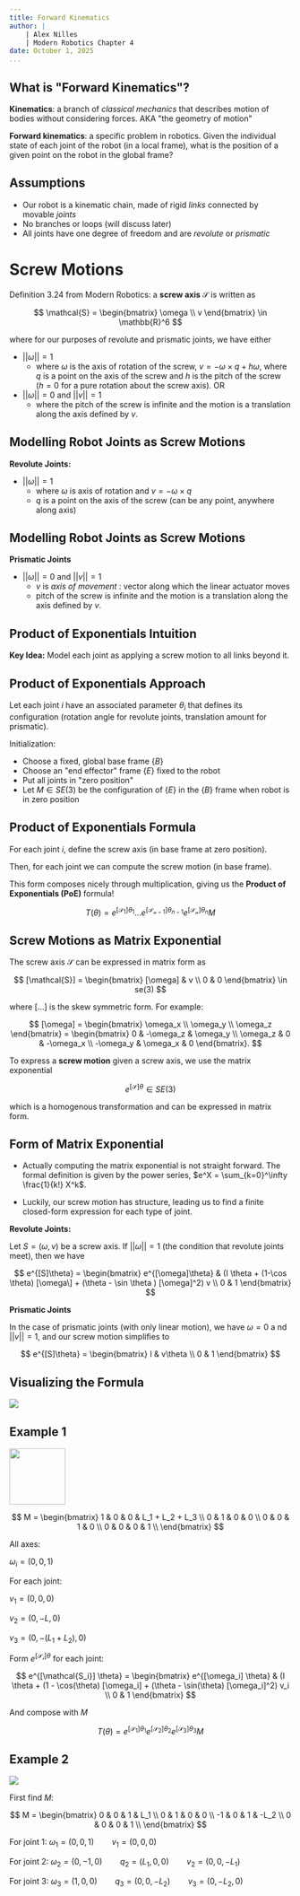 ```yaml
---
title: Forward Kinematics
author: |
    | Alex Nilles
    | Modern Robotics Chapter 4
date: October 1, 2025
...
```



## What is "Forward Kinematics"?


**Kinematics**: a branch of *classical mechanics* that describes motion of
bodies without considering forces. AKA "the geometry of motion"


**Forward kinematics**: a specific problem in robotics. Given the individual state of each
joint of the robot (in a local frame), what is the position of a
given point on the robot in the global frame?


## Assumptions

- Our robot is a kinematic chain, made of rigid *links* connected by movable *joints*
- No branches or loops (will discuss later)
- All joints have one degree of freedom and are *revolute* or *prismatic*

# Screw Motions


Definition 3.24 from Modern Robotics:  a **screw axis** $\mathcal{S}$ is written as

$$
\mathcal{S} = \begin{bmatrix} \omega \\ v \end{bmatrix} \in \mathbb{R}^6
$$

where for our purposes of revolute and prismatic joints, we have either


- $\lvert \lvert \omega \rvert \rvert = 1$
   - where $\omega$ is the axis of rotation of the screw, $v = -\omega \times q + h\omega$, where $q$ is a point on
       the axis of the screw and $h$ is the pitch of the screw ($h=0$ for a pure
       rotation about the screw axis). OR
- $\lvert \lvert \omega \rvert \rvert = 0$ and $\lvert \lvert v \rvert \rvert = 1$
   -  where the pitch of the screw is infinite and the motion is a translation along the axis defined by $v$.


## Modelling Robot Joints as Screw Motions

**Revolute Joints:**

- $\lvert \lvert \omega \rvert \rvert = 1$
   - where $\omega$ is axis of rotation and $v = -\omega \times q$
   - $q$ is a point on the axis of the screw (can be any point, anywhere along axis)

## Modelling Robot Joints as Screw Motions

**Prismatic Joints**

- $\lvert \lvert \omega \rvert \rvert = 0$ and $\lvert \lvert v \rvert \rvert = 1$
   - $v$ is *axis of movement* : vector along which the linear actuator moves
   - pitch of the screw is infinite and the motion is a translation along the axis defined by $v$.

## Product of Exponentials Intuition


**Key Idea:** Model each joint as applying a screw motion to all links beyond
it.


## Product of Exponentials Approach


Let each joint $i$ have an associated parameter $\theta_i$ that defines its
configuration (rotation angle for revolute joints, translation amount for
prismatic).


Initialization:

- Choose a fixed, global base frame $\{B\}$
- Choose an "end effector" frame $\{E\}$ fixed to the robot
- Put all joints in "zero position"
- Let $M \in SE(3)$ be the configuration of $\{E\}$ in the $\{B\}$ frame when
robot is in zero position

## Product of Exponentials Formula

For each joint $i$, define the screw axis (in base frame at zero position).


Then, for each joint we can compute the screw motion (in base frame).


This form composes nicely through multiplication, giving us the **Product of
Exponentials (PoE)** formula!

$$
T(\theta) = e^{[\mathcal{S_1}]\theta_1} \ldots
e^{[\mathcal{S_{n-1}}]\theta_{n-1}} e^{[\mathcal{S_{n}}]\theta_{n}} M
$$

## Screw Motions as Matrix Exponential

The screw axis $\mathcal{S}$ can be expressed in matrix form as

$$
[\mathcal{S}] = \begin{bmatrix}
[\omega] & v \\
0 & 0
\end{bmatrix} \in se(3)
$$

where $[ \ldots ]$ is the skew symmetric form. For example:

$$
[\omega] =
\begin{bmatrix}
\omega_x \\
\omega_y \\
\omega_z
\end{bmatrix} =
\begin{bmatrix}
0 & -\omega_z & \omega_y \\
\omega_z & 0 &  -\omega_x \\
-\omega_y & \omega_x & 0
\end{bmatrix}.
$$


To express a **screw motion** given a screw axis, we use the matrix exponential

$$
e^{\left[\mathcal{S}\right] \theta} \in SE(3)
$$

which is a homogenous transformation and can be expressed in matrix form.


## Form of Matrix Exponential

- Actually computing the matrix exponential is not straight forward. The formal definition is given by the power series, $e^X = \sum_{k=0}^\infty
\frac{1}{k!} X^k$.

- Luckily, our screw motion has structure, leading us to find a finite
closed-form expression for each type of joint.

**Revolute Joints:**

Let $S = (\omega, v)$ be a screw axis. If $||\omega|| = 1$ (the condition that
revolute joints meet), then we have

$$
e^{[S]\theta} = \begin{bmatrix}
e^{[\omega]\theta} & (I \theta + (1-\cos \theta) [\omega\] + (\theta -
\sin \theta ) [\omega]^2) v \\
0 & 1
\end{bmatrix}
$$

**Prismatic Joints**

In the case of prismatic joints (with only linear motion), we have $\omega=0$ a
nd $||v|| = 1$, and our screw motion simplifies to

$$
e^{[S]\theta} = \begin{bmatrix}
I & v\theta \\
0 & 1
\end{bmatrix}
$$


## Visualizing the Formula

![](images/PoE_visual.jpg)


## Example 1


<img src="images/3Rchain.jpg" width=100>



$$
M = \begin{bmatrix}
1 & 0 & 0 & L_1 + L_2 + L_3 \\
0 & 1 & 0 & 0 \\
0 & 0 & 1 & 0 \\
0 & 0 & 0 & 1 \\
\end{bmatrix}
$$


All axes:

$\omega_i = (0,0,1)$


For each joint:


$v_1 = (0,0,0)$


$v_2 = (0,-L,0)$


$v_3 = (0,-(L_1 + L_2),0)$




Form $e^{[\mathcal{S_i}] \theta}$ for each joint:

$$
e^{[\mathcal{S_i}] \theta} = \begin{bmatrix} 
e^{[\omega_i] \theta} & (I \theta + (1 - \cos(\theta) [\omega_i] + (\theta -
\sin(\theta) [\omega_i]^2) v_i \\
0 & 1
\end{bmatrix}
$$

And compose with $M$

$$
T(\theta) = e^{[\mathcal{S_1}]\theta_1}
e^{[\mathcal{S_{2}}]\theta_{2}} e^{[\mathcal{S_{3}}]\theta_{3}} M
$$

## Example 2

![](images/example2.jpg)


First find $M$:

$$
M = \begin{bmatrix}
0 & 0 & 1 & L_1 \\
0 & 1 & 0 & 0 \\
-1 & 0 & 1 & -L_2 \\
0 & 0 & 0 & 1 \\
\end{bmatrix}
$$


For joint 1: $\omega_1 = (0,0,1) \qquad v_1 = (0,0,0)$


For joint 2: $\omega_2 = (0, -1, 0) \qquad q_2 = (L_1, 0, 0) \qquad v_2 = (0, 0, -L_1)$


For joint 3: $\omega_3 = (1, 0, 0) \qquad q_3 = (0, 0, -L_2) \qquad v_3 = (0, -L_2, 0)$

